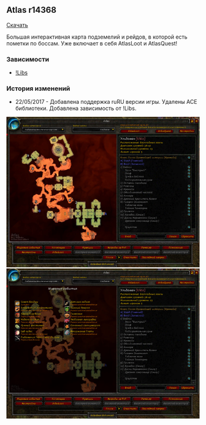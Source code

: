 ## Atlas r14368

[Скачать](https://github.com/WoWruRU-ClassicAddons/Atlas/releases/download/1.12.0.1/Atlas.zip)

Большая интерактивная карта подземелий и рейдов, в которой есть пометки по боссам. Уже включает в себя AtlasLoot и AtlasQuest!

### Зависимости
- [!Libs](Libs.html)

### История изменений
- 22/05/2017 - Добавлена поддержка ruRU версии игры. Удалены ACE библиотеки. Добавлена зависимость от !Libs.

![image1](/assets/img/Atlas_1.jpg)
![image2](/assets/img/Atlas_2.jpg)